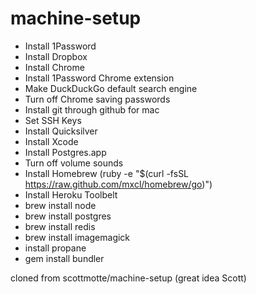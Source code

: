 machine-setup
=============
+ Install 1Password
+ Install Dropbox
+ Install Chrome
+ Install 1Password Chrome extension
+ Make DuckDuckGo default search engine
+ Turn off Chrome saving passwords
+ Install git through github for mac
+ Set SSH Keys
+ Install Quicksilver
+ Install Xcode
+ Install Postgres.app
+ Turn off volume sounds
+ Install Homebrew (ruby -e "$(curl -fsSL https://raw.github.com/mxcl/homebrew/go)")
+ Install Heroku Toolbelt
+ brew install node
+ brew install postgres
+ brew install redis
+ brew install imagemagick
+ install propane
+ gem install bundler

cloned from scottmotte/machine-setup (great idea Scott)
